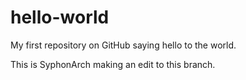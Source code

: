 # hello-world
My first repository on GitHub saying hello to the world.

This is SyphonArch making an edit to this branch.
